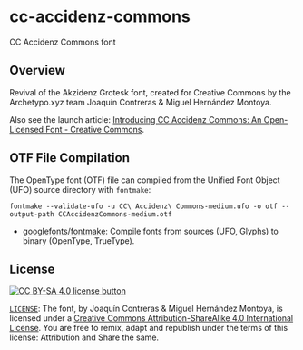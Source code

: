 # cc-accidenz-commons

CC Accidenz Commons font


## Overview

Revival of the Akzidenz Grotesk font, created for Creative Commons by the
Archetypo.xyz team Joaquín Contreras & Miguel Hernández Montoya.

Also see the launch article: [Introducing CC Accidenz Commons: An Open-Licensed Font - Creative Commons][blogpost].

[blogpost]: https://creativecommons.org/2019/10/28/accidenz-commons-open-licensed-font/


## OTF File Compilation

The OpenType font (OTF) file can compiled from the Unified Font Object (UFO)
source directory with `fontmake`:
```shell
fontmake --validate-ufo -u CC\ Accidenz\ Commons-medium.ufo -o otf --output-path CCAccidenzCommons-medium.otf
```
- [googlefonts/fontmake](https://github.com/googlefonts/fontmake): Compile
  fonts from sources (UFO, Glyphs) to binary (OpenType, TrueType).


## License

[![CC BY-SA 4.0 license button][cc-by-sa-png]][cc-by-sa]

[`LICENSE`](LICENSE): The font, by Joaquín Contreras & Miguel Hernández
Montoya,  is licensed  under a [Creative Commons Attribution-ShareAlike 4.0
International License][cc-by-sa]. You are free to remix, adapt and republish
under the terms of this license: Attribution and Share the same.

[cc-by-sa-png]: https://licensebuttons.net/l/by-sa/4.0/88x31.png#floatleft "CC BY-SA 4.0 license button"
[cc-by-sa]: https://creativecommons.org/licenses/by-sa/4.0/ "Creative Commons Attribution-ShareAlike 4.0 International License"

